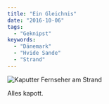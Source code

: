 ```yaml
---
title: "Ein Gleichnis"
date: "2016-10-06"
tags:
  - "Geknipst"
keywords:
  - "Dänemark"
  - "Hvide Sande"
  - "Strand"
---
```


![Kaputter Fernseher am Strand](/images/IMG_0348-1024x768.jpg)

Alles kapott.
